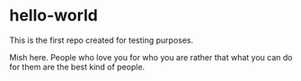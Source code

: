 # hello-world
This is the first repo created for testing purposes.

Mish here.
People who love you for who you are rather that what you can do for them are the best kind of people.
